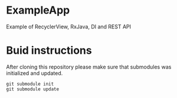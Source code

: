# ExampleApp
Example of RecyclerView, RxJava, DI and REST API

# Buid instructions

After cloning this repository please make sure that submodules was initialized and updated.
```
git submodule init
git submodule update
```
